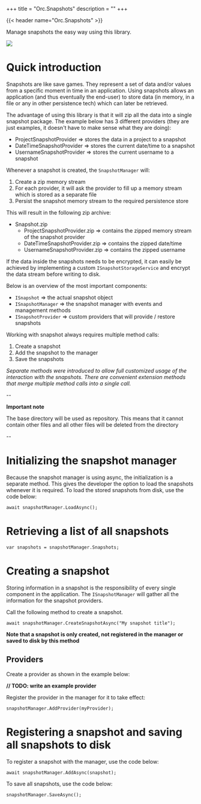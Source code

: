 +++
title = "Orc.Snapshots" 
description = ""
+++

{{< header name="Orc.Snapshots" >}}

Manage snapshots the easy way using this library.

![](../images/orc.snapshots/example.gif)

# Quick introduction

Snapshots are like save games. They represent a set of data and/or values from a specific moment in time in an application. Using snapshots allows an application (and thus eventually the end-user) to store data (in memory, in a file or any in other persistence tech) which can later be retrieved.

The advantage of using this library is that it will zip all the data into a single snapshot package. The example below has 3 different providers (they are just examples, it doesn't have to make sense what they are doing):

* ProjectSnapshotProvider => stores the data in a project to a snapshot
* DateTimeSnapshotProvider => stores the current date/time to a snapshot
* UsernameSnapshotProvider => stores the current username to a snapshot

Whenever a snapshot is created, the `SnapshotManager` will:

1. Create a zip memory stream
2. For each provider, it will ask the provider to fill up a memory stream which is stored as a separate file
3. Persist the snapshot memory stream to the required persistence store

This will result in the following zip archive:

- Snapshot.zip
	- ProjectSnapshotProvider.zip => contains the zipped memory stream of the snapshot provider
	- DateTimeSnapshotProvider.zip => contains the zipped date/time
	- UsernameSnapshotProvider.zip => contains the zipped username

If the data inside the snapshots needs to be encrypted, it can easily be achieved by implementing a custom `ISnapshotStorageService` and encrypt the data stream before writing to disk.

Below is an overview of the most important components:

- `ISnapshot` => the actual snapshot object
- `ISnapshotManager` => the snapshot manager with events and management methods
- `ISnapshotProvider` => custom providers that will provide / restore snapshots

Working with snapshot always requires multiple method calls:

1. Create a snapshot
2. Add the snapshot to the manager
3. Save the snapshots

*Separate methods were introduced to allow full customized usage of the interaction with the snapshots. There are convenient extension methods that merge multiple method calls into a single call.*

-- 
 
**Important note**

The base directory will be used as repository. This means that it cannot contain other files and all other files will be deleted from the directory

-- 

# Initializing the snapshot manager

Because the snapshot manager is using async, the initialization is a separate method. This gives the developer the option to load the snapshots whenever it is required. To load the stored snapshots from disk, use the code below:

```
await snapshotManager.LoadAsync(); 
```

# Retrieving a list of all snapshots

```
var snapshots = snapshotManager.Snapshots;
```

# Creating a snapshot

Storing information in a snapshot is the responsibility of every single component in the application. The `ISnapshotManager` will gather all the information for the snapshot providers.

Call the following method to create a snapshot.

```
await snapshotManager.CreateSnapshotAsync("My snapshot title");
```

**Note that a snapshot is only created, not registered in the manager or saved to disk by this method**


## Providers

Create a provider as shown in the example below:

**// TODO: write an example provider**

Register the provider in the manager for it to take effect:

```
snapshotManager.AddProvider(myProvider);
```

# Registering a snapshot and saving all snapshots to disk

To register a snapshot with the manager, use the code below:

```
await snapshotManager.AddAsync(snapshot);
```

To save all snapshots, use the code below:

```
snapshotManager.SaveAsync();
```